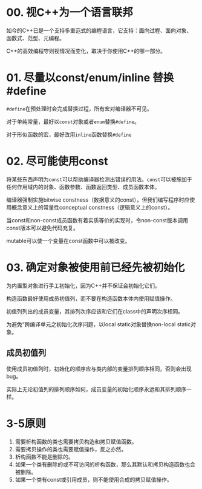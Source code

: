 # 00. 视C++为一个语言联邦



如今的C++已是一个支持多重范式的编程语言，它支持：面向过程、面向对象、函数式、范型、元编程。

C++的高效编程守则视情况而变化，取决于你使用C++的哪一部分。



# 01. 尽量以const/enum/inline 替换#define



`#define`在预处理时会完成替换过程，所有宏对编译器不可见。

对于单纯常量，最好以`const`对象或者`enum`替换`#define`。

对于形似函数的宏，最好改用`inline`函数替换`#define`



# 02. 尽可能使用const

将某些东西声明为`const`可以帮助编译器检测出错误的用法。`const`可以被施加于任何作用域内的对象、函数参数、函数返回类型、成员函数本体。



编译器强制实施bitwise constness（数据意义的const），但我们编写程序时应使用概念意义上的常量性conceptual constness（逻辑意义上的const）。



当const和non-const成员函数有着实质等价的实现时，令non-const版本调用const版本可以避免代码充复。



 mutable可以使一个变量在const函数中可以被改变。



# 03. 确定对象被使用前已经先被初始化

为内置型对象进行手工初始化，因为C++并不保证会初始化它们。



构造函数最好使用成员初值列，而不要在构造函数本体内使用赋值操作。

初值列列出的成员变量，其排列次序应该和它们在class中的声明次序相同。



为避免“跨编译单元之初始化次序问题，以local static对象替换non-local static对象。



## 成员初值列

使用成员初值列时，初始化的顺序应与类内部的变量排列顺序相同，否则会出现bug。

实际上无论初值列的排列顺序如何，成员变量的初始化顺序永远和其排列顺序一样。



# 3-5原则

1.  需要析构函数的类也需要拷贝构造和拷贝赋值函数。
2.  需要拷贝操作的类也需要赋值操作，反之亦然。
3.  析构函数不能是删除的。
4.  如果一个类有删除的或不可访问的析构函数，那么其默认和拷贝构造函数也会被删除。
5.  如果一个类有const或引用成员，则不能使用合成的拷贝赋值操作。

